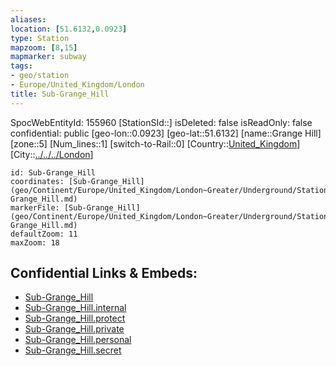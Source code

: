 ```yaml
---
aliases: 
location: [51.6132,0.0923]
type: Station 
mapzoom: [8,15] 
mapmarker: subway 
tags:
- geo/station
- Europe/United_Kingdom/London
title: Sub-Grange_Hill
---
```

SpocWebEntityId: 155960
[StationSId::]
isDeleted: false
isReadOnly: false
confidential: public
[geo-lon::0.0923]
[geo-lat::51.6132]
[name::Grange Hill]
[zone::5]
[Num_lines::1]
[switch-to-Rail::0]
[Country::[United_Kingdom](geo/Continent/Europe/United_Kingdom.md)]
[City::[../../../London](../../../London)]


```leaflet
id: Sub-Grange_Hill
coordinates: [Sub-Grange_Hill](geo/Continent/Europe/United_Kingdom/London~Greater/Underground/Station/Sub-Grange_Hill.md)
markerFile: [Sub-Grange_Hill](geo/Continent/Europe/United_Kingdom/London~Greater/Underground/Station/Sub-Grange_Hill.md)
defaultZoom: 11 
maxZoom: 18
```


## Confidential Links & Embeds: 
- [Sub-Grange_Hill](../../../../../../../../_public/geo/Continent/Europe/United_Kingdom/London~Greater/Underground/Station/Sub-Grange_Hill.md) 
- [Sub-Grange_Hill.internal](../../../../../../../../_internal/geo/Continent/Europe/United_Kingdom/London~Greater/Underground/Station/Sub-Grange_Hill.internal.md) 
- [Sub-Grange_Hill.protect](../../../../../../../../_protect/geo/Continent/Europe/United_Kingdom/London~Greater/Underground/Station/Sub-Grange_Hill.protect.md) 
- [Sub-Grange_Hill.private](../../../../../../../../_private/geo/Continent/Europe/United_Kingdom/London~Greater/Underground/Station/Sub-Grange_Hill.private.md) 
- [Sub-Grange_Hill.personal](../../../../../../../../_personal/geo/Continent/Europe/United_Kingdom/London~Greater/Underground/Station/Sub-Grange_Hill.personal.md) 
- [Sub-Grange_Hill.secret](../../../../../../../../_secret/geo/Continent/Europe/United_Kingdom/London~Greater/Underground/Station/Sub-Grange_Hill.secret.md) 
